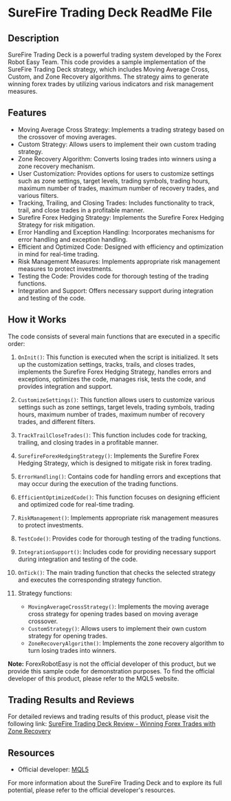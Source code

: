 # SureFire Trading Deck ReadMe File

## Description
SureFire Trading Deck is a powerful trading system developed by the Forex Robot Easy Team. This code provides a sample implementation of the SureFire Trading Deck strategy, which includes Moving Average Cross, Custom, and Zone Recovery algorithms. The strategy aims to generate winning forex trades by utilizing various indicators and risk management measures.

## Features
- Moving Average Cross Strategy: Implements a trading strategy based on the crossover of moving averages.
- Custom Strategy: Allows users to implement their own custom trading strategy.
- Zone Recovery Algorithm: Converts losing trades into winners using a zone recovery mechanism.
- User Customization: Provides options for users to customize settings such as zone settings, target levels, trading symbols, trading hours, maximum number of trades, maximum number of recovery trades, and various filters.
- Tracking, Trailing, and Closing Trades: Includes functionality to track, trail, and close trades in a profitable manner.
- Surefire Forex Hedging Strategy: Implements the Surefire Forex Hedging Strategy for risk mitigation.
- Error Handling and Exception Handling: Incorporates mechanisms for error handling and exception handling.
- Efficient and Optimized Code: Designed with efficiency and optimization in mind for real-time trading.
- Risk Management Measures: Implements appropriate risk management measures to protect investments.
- Testing the Code: Provides code for thorough testing of the trading functions.
- Integration and Support: Offers necessary support during integration and testing of the code.

## How it Works
The code consists of several main functions that are executed in a specific order:

1. `OnInit()`: This function is executed when the script is initialized. It sets up the customization settings, tracks, trails, and closes trades, implements the Surefire Forex Hedging Strategy, handles errors and exceptions, optimizes the code, manages risk, tests the code, and provides integration and support.

2. `CustomizeSettings()`: This function allows users to customize various settings such as zone settings, target levels, trading symbols, trading hours, maximum number of trades, maximum number of recovery trades, and different filters.

3. `TrackTrailCloseTrades()`: This function includes code for tracking, trailing, and closing trades in a profitable manner.

4. `SurefireForexHedgingStrategy()`: Implements the Surefire Forex Hedging Strategy, which is designed to mitigate risk in forex trading.

5. `ErrorHandling()`: Contains code for handling errors and exceptions that may occur during the execution of the trading functions.

6. `EfficientOptimizedCode()`: This function focuses on designing efficient and optimized code for real-time trading.

7. `RiskManagement()`: Implements appropriate risk management measures to protect investments.

8. `TestCode()`: Provides code for thorough testing of the trading functions.

9. `IntegrationSupport()`: Includes code for providing necessary support during integration and testing of the code.

10. `OnTick()`: The main trading function that checks the selected strategy and executes the corresponding strategy function.

11. Strategy functions:
    - `MovingAverageCrossStrategy()`: Implements the moving average cross strategy for opening trades based on moving average crossover.
    - `CustomStrategy()`: Allows users to implement their own custom strategy for opening trades.
    - `ZoneRecoveryAlgorithm()`: Implements the zone recovery algorithm to turn losing trades into winners.

**Note:** ForexRobotEasy is not the official developer of this product, but we provide this sample code for demonstration purposes. To find the official developer of this product, please refer to the MQL5 website.

## Trading Results and Reviews
For detailed reviews and trading results of this product, please visit the following link: [SureFire Trading Deck Review - Winning Forex Trades with Zone Recovery](https://forexroboteasy.com/forex-robot-review/surefire-trading-deck-review-winning-forex-trades-with-zone-recovery/)

## Resources
- Official developer: [MQL5](https://www.mql5.com/)

For more information about the SureFire Trading Deck and to explore its full potential, please refer to the official developer's resources.
